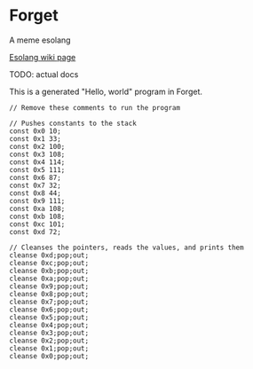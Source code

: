 # Forget
A meme esolang

[Esolang wiki page](https://esolangs.org/wiki/Forget)

TODO: actual docs

This is a generated "Hello, world" program in Forget. 
```
// Remove these comments to run the program

// Pushes constants to the stack
const 0x0 10;
const 0x1 33;
const 0x2 100;
const 0x3 108;
const 0x4 114;
const 0x5 111;
const 0x6 87;
const 0x7 32;
const 0x8 44;
const 0x9 111;
const 0xa 108;
const 0xb 108;
const 0xc 101;
const 0xd 72;

// Cleanses the pointers, reads the values, and prints them
cleanse 0xd;pop;out;
cleanse 0xc;pop;out;
cleanse 0xb;pop;out;
cleanse 0xa;pop;out;
cleanse 0x9;pop;out;
cleanse 0x8;pop;out;
cleanse 0x7;pop;out;
cleanse 0x6;pop;out;
cleanse 0x5;pop;out;
cleanse 0x4;pop;out;
cleanse 0x3;pop;out;
cleanse 0x2;pop;out;
cleanse 0x1;pop;out;
cleanse 0x0;pop;out;
```
